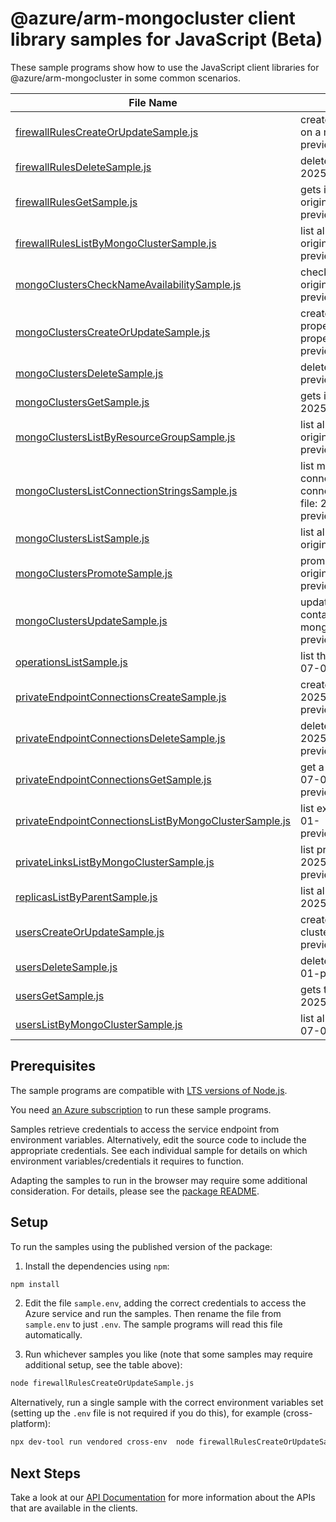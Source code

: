 # @azure/arm-mongocluster client library samples for JavaScript (Beta)

These sample programs show how to use the JavaScript client libraries for @azure/arm-mongocluster in some common scenarios.

| **File Name**                                                                                               | **Description**                                                                                                                                                                                                                                       |
| ----------------------------------------------------------------------------------------------------------- | ----------------------------------------------------------------------------------------------------------------------------------------------------------------------------------------------------------------------------------------------------- |
| [firewallRulesCreateOrUpdateSample.js][firewallrulescreateorupdatesample]                                   | creates a new firewall rule or updates an existing firewall rule on a mongo cluster. x-ms-original-file: 2025-07-01-preview/MongoClusters_FirewallRuleCreate.json                                                                                     |
| [firewallRulesDeleteSample.js][firewallrulesdeletesample]                                                   | deletes a mongo cluster firewall rule. x-ms-original-file: 2025-07-01-preview/MongoClusters_FirewallRuleDelete.json                                                                                                                                   |
| [firewallRulesGetSample.js][firewallrulesgetsample]                                                         | gets information about a mongo cluster firewall rule. x-ms-original-file: 2025-07-01-preview/MongoClusters_FirewallRuleGet.json                                                                                                                       |
| [firewallRulesListByMongoClusterSample.js][firewallruleslistbymongoclustersample]                           | list all the firewall rules in a given mongo cluster. x-ms-original-file: 2025-07-01-preview/MongoClusters_FirewallRuleList.json                                                                                                                      |
| [mongoClustersCheckNameAvailabilitySample.js][mongoclusterschecknameavailabilitysample]                     | check if mongo cluster name is available for use. x-ms-original-file: 2025-07-01-preview/MongoClusters_NameAvailability.json                                                                                                                          |
| [mongoClustersCreateOrUpdateSample.js][mongoclusterscreateorupdatesample]                                   | create or update a mongo cluster. Update overwrites all properties for the resource. To only modify some of the properties, use PATCH. x-ms-original-file: 2025-07-01-preview/MongoClusters_Create.json                                               |
| [mongoClustersDeleteSample.js][mongoclustersdeletesample]                                                   | deletes a mongo cluster. x-ms-original-file: 2025-07-01-preview/MongoClusters_Delete.json                                                                                                                                                             |
| [mongoClustersGetSample.js][mongoclustersgetsample]                                                         | gets information about a mongo cluster. x-ms-original-file: 2025-07-01-preview/MongoClusters_Get.json                                                                                                                                                 |
| [mongoClustersListByResourceGroupSample.js][mongoclusterslistbyresourcegroupsample]                         | list all the mongo clusters in a given resource group. x-ms-original-file: 2025-07-01-preview/MongoClusters_ListByResourceGroup.json                                                                                                                  |
| [mongoClustersListConnectionStringsSample.js][mongoclusterslistconnectionstringssample]                     | list mongo cluster connection strings. This includes the default connection string using SCRAM-SHA-256, as well as other connection strings supported by the cluster. x-ms-original-file: 2025-07-01-preview/MongoClusters_ListConnectionStrings.json |
| [mongoClustersListSample.js][mongoclusterslistsample]                                                       | list all the mongo clusters in a given subscription. x-ms-original-file: 2025-07-01-preview/MongoClusters_List.json                                                                                                                                   |
| [mongoClustersPromoteSample.js][mongoclusterspromotesample]                                                 | promotes a replica mongo cluster to a primary role. x-ms-original-file: 2025-07-01-preview/MongoClusters_ForcePromoteReplica.json                                                                                                                     |
| [mongoClustersUpdateSample.js][mongoclustersupdatesample]                                                   | updates an existing mongo cluster. The request body can contain one to many of the properties present in the normal mongo cluster definition. x-ms-original-file: 2025-07-01-preview/MongoClusters_PatchDataApi.json                                  |
| [operationsListSample.js][operationslistsample]                                                             | list the operations for the provider x-ms-original-file: 2025-07-01-preview/Operations_List.json                                                                                                                                                      |
| [privateEndpointConnectionsCreateSample.js][privateendpointconnectionscreatesample]                         | create a Private endpoint connection x-ms-original-file: 2025-07-01-preview/MongoClusters_PrivateEndpointConnectionPut.json                                                                                                                           |
| [privateEndpointConnectionsDeleteSample.js][privateendpointconnectionsdeletesample]                         | delete the private endpoint connection x-ms-original-file: 2025-07-01-preview/MongoClusters_PrivateEndpointConnectionDelete.json                                                                                                                      |
| [privateEndpointConnectionsGetSample.js][privateendpointconnectionsgetsample]                               | get a specific private connection x-ms-original-file: 2025-07-01-preview/MongoClusters_PrivateEndpointConnectionGet.json                                                                                                                              |
| [privateEndpointConnectionsListByMongoClusterSample.js][privateendpointconnectionslistbymongoclustersample] | list existing private connections x-ms-original-file: 2025-07-01-preview/MongoClusters_PrivateEndpointConnectionList.json                                                                                                                             |
| [privateLinksListByMongoClusterSample.js][privatelinkslistbymongoclustersample]                             | list private links on the given resource x-ms-original-file: 2025-07-01-preview/MongoClusters_PrivateLinkResourceList.json                                                                                                                            |
| [replicasListByParentSample.js][replicaslistbyparentsample]                                                 | list all the replicas for the mongo cluster. x-ms-original-file: 2025-07-01-preview/MongoClusters_ReplicaList.json                                                                                                                                    |
| [usersCreateOrUpdateSample.js][userscreateorupdatesample]                                                   | creates a new user or updates an existing user on a mongo cluster. x-ms-original-file: 2025-07-01-preview/MongoClusters_UserCreateOrUpdate.json                                                                                                       |
| [usersDeleteSample.js][usersdeletesample]                                                                   | deletes a mongo cluster user. x-ms-original-file: 2025-07-01-preview/MongoClusters_UserDelete.json                                                                                                                                                    |
| [usersGetSample.js][usersgetsample]                                                                         | gets the defintion of a Mongo cluster user. x-ms-original-file: 2025-07-01-preview/MongoClusters_UserGet.json                                                                                                                                         |
| [usersListByMongoClusterSample.js][userslistbymongoclustersample]                                           | list all the users on a mongo cluster. x-ms-original-file: 2025-07-01-preview/MongoClusters_UserList.json                                                                                                                                             |

## Prerequisites

The sample programs are compatible with [LTS versions of Node.js](https://github.com/nodejs/release#release-schedule).

You need [an Azure subscription][freesub] to run these sample programs.

Samples retrieve credentials to access the service endpoint from environment variables. Alternatively, edit the source code to include the appropriate credentials. See each individual sample for details on which environment variables/credentials it requires to function.

Adapting the samples to run in the browser may require some additional consideration. For details, please see the [package README][package].

## Setup

To run the samples using the published version of the package:

1. Install the dependencies using `npm`:

```bash
npm install
```

2. Edit the file `sample.env`, adding the correct credentials to access the Azure service and run the samples. Then rename the file from `sample.env` to just `.env`. The sample programs will read this file automatically.

3. Run whichever samples you like (note that some samples may require additional setup, see the table above):

```bash
node firewallRulesCreateOrUpdateSample.js
```

Alternatively, run a single sample with the correct environment variables set (setting up the `.env` file is not required if you do this), for example (cross-platform):

```bash
npx dev-tool run vendored cross-env  node firewallRulesCreateOrUpdateSample.js
```

## Next Steps

Take a look at our [API Documentation][apiref] for more information about the APIs that are available in the clients.

[firewallrulescreateorupdatesample]: https://github.com/Azure/azure-sdk-for-js/blob/main/sdk/mongocluster/arm-mongocluster/samples/v1-beta/javascript/firewallRulesCreateOrUpdateSample.js
[firewallrulesdeletesample]: https://github.com/Azure/azure-sdk-for-js/blob/main/sdk/mongocluster/arm-mongocluster/samples/v1-beta/javascript/firewallRulesDeleteSample.js
[firewallrulesgetsample]: https://github.com/Azure/azure-sdk-for-js/blob/main/sdk/mongocluster/arm-mongocluster/samples/v1-beta/javascript/firewallRulesGetSample.js
[firewallruleslistbymongoclustersample]: https://github.com/Azure/azure-sdk-for-js/blob/main/sdk/mongocluster/arm-mongocluster/samples/v1-beta/javascript/firewallRulesListByMongoClusterSample.js
[mongoclusterschecknameavailabilitysample]: https://github.com/Azure/azure-sdk-for-js/blob/main/sdk/mongocluster/arm-mongocluster/samples/v1-beta/javascript/mongoClustersCheckNameAvailabilitySample.js
[mongoclusterscreateorupdatesample]: https://github.com/Azure/azure-sdk-for-js/blob/main/sdk/mongocluster/arm-mongocluster/samples/v1-beta/javascript/mongoClustersCreateOrUpdateSample.js
[mongoclustersdeletesample]: https://github.com/Azure/azure-sdk-for-js/blob/main/sdk/mongocluster/arm-mongocluster/samples/v1-beta/javascript/mongoClustersDeleteSample.js
[mongoclustersgetsample]: https://github.com/Azure/azure-sdk-for-js/blob/main/sdk/mongocluster/arm-mongocluster/samples/v1-beta/javascript/mongoClustersGetSample.js
[mongoclusterslistbyresourcegroupsample]: https://github.com/Azure/azure-sdk-for-js/blob/main/sdk/mongocluster/arm-mongocluster/samples/v1-beta/javascript/mongoClustersListByResourceGroupSample.js
[mongoclusterslistconnectionstringssample]: https://github.com/Azure/azure-sdk-for-js/blob/main/sdk/mongocluster/arm-mongocluster/samples/v1-beta/javascript/mongoClustersListConnectionStringsSample.js
[mongoclusterslistsample]: https://github.com/Azure/azure-sdk-for-js/blob/main/sdk/mongocluster/arm-mongocluster/samples/v1-beta/javascript/mongoClustersListSample.js
[mongoclusterspromotesample]: https://github.com/Azure/azure-sdk-for-js/blob/main/sdk/mongocluster/arm-mongocluster/samples/v1-beta/javascript/mongoClustersPromoteSample.js
[mongoclustersupdatesample]: https://github.com/Azure/azure-sdk-for-js/blob/main/sdk/mongocluster/arm-mongocluster/samples/v1-beta/javascript/mongoClustersUpdateSample.js
[operationslistsample]: https://github.com/Azure/azure-sdk-for-js/blob/main/sdk/mongocluster/arm-mongocluster/samples/v1-beta/javascript/operationsListSample.js
[privateendpointconnectionscreatesample]: https://github.com/Azure/azure-sdk-for-js/blob/main/sdk/mongocluster/arm-mongocluster/samples/v1-beta/javascript/privateEndpointConnectionsCreateSample.js
[privateendpointconnectionsdeletesample]: https://github.com/Azure/azure-sdk-for-js/blob/main/sdk/mongocluster/arm-mongocluster/samples/v1-beta/javascript/privateEndpointConnectionsDeleteSample.js
[privateendpointconnectionsgetsample]: https://github.com/Azure/azure-sdk-for-js/blob/main/sdk/mongocluster/arm-mongocluster/samples/v1-beta/javascript/privateEndpointConnectionsGetSample.js
[privateendpointconnectionslistbymongoclustersample]: https://github.com/Azure/azure-sdk-for-js/blob/main/sdk/mongocluster/arm-mongocluster/samples/v1-beta/javascript/privateEndpointConnectionsListByMongoClusterSample.js
[privatelinkslistbymongoclustersample]: https://github.com/Azure/azure-sdk-for-js/blob/main/sdk/mongocluster/arm-mongocluster/samples/v1-beta/javascript/privateLinksListByMongoClusterSample.js
[replicaslistbyparentsample]: https://github.com/Azure/azure-sdk-for-js/blob/main/sdk/mongocluster/arm-mongocluster/samples/v1-beta/javascript/replicasListByParentSample.js
[userscreateorupdatesample]: https://github.com/Azure/azure-sdk-for-js/blob/main/sdk/mongocluster/arm-mongocluster/samples/v1-beta/javascript/usersCreateOrUpdateSample.js
[usersdeletesample]: https://github.com/Azure/azure-sdk-for-js/blob/main/sdk/mongocluster/arm-mongocluster/samples/v1-beta/javascript/usersDeleteSample.js
[usersgetsample]: https://github.com/Azure/azure-sdk-for-js/blob/main/sdk/mongocluster/arm-mongocluster/samples/v1-beta/javascript/usersGetSample.js
[userslistbymongoclustersample]: https://github.com/Azure/azure-sdk-for-js/blob/main/sdk/mongocluster/arm-mongocluster/samples/v1-beta/javascript/usersListByMongoClusterSample.js
[apiref]: https://learn.microsoft.com/javascript/api/@azure/arm-mongocluster?view=azure-node-preview
[freesub]: https://azure.microsoft.com/free/
[package]: https://github.com/Azure/azure-sdk-for-js/tree/main/sdk/mongocluster/arm-mongocluster/README.md

